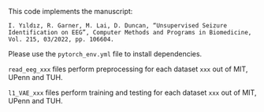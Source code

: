
This code implements the manuscript:
```
I. Yıldız, R. Garner, M. Lai, D. Duncan, “Unsupervised Seizure Identification on EEG”, Computer Methods and Programs in Biomedicine, Vol. 215, 03/2022, pp. 106604.
```

Please use the `pytorch_env.yml` file to install dependencies.

`read_eeg_xxx` files perform preprocessing for each dataset `xxx` out of MIT, UPenn and TUH.

`l1_VAE_xxx` files perform training and testing for each dataset `xxx` out of MIT, UPenn and TUH.
